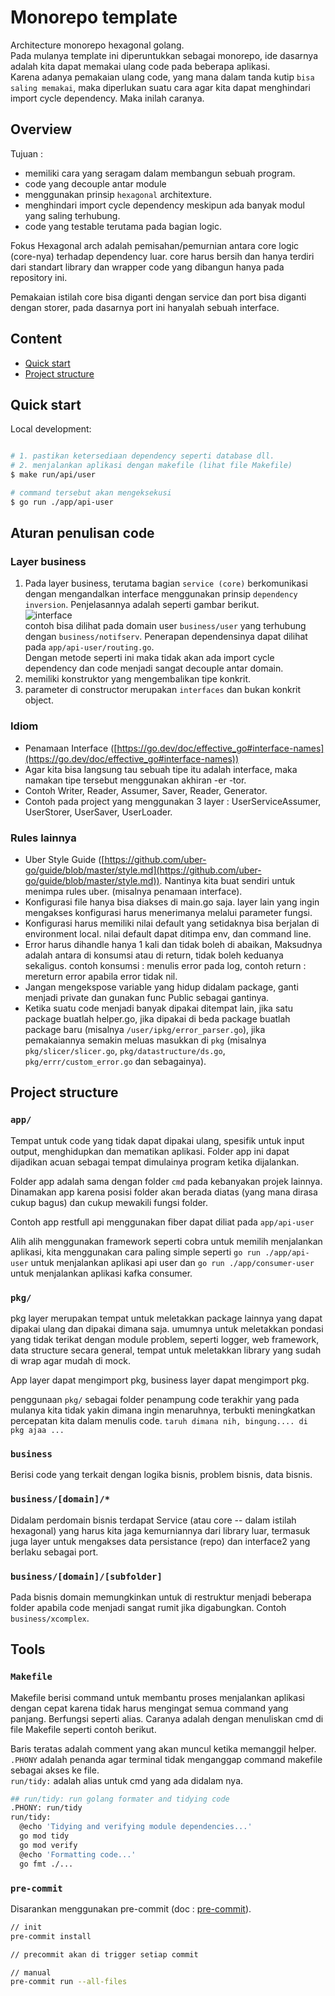 # Monorepo template

Architecture monorepo hexagonal golang.  
Pada mulanya template ini diperuntukkan sebagai monorepo, ide dasarnya adalah kita dapat memakai ulang code pada beberapa aplikasi.  
Karena adanya pemakaian ulang code, yang mana dalam tanda kutip `bisa saling memakai`, maka diperlukan suatu cara agar kita dapat menghindari import cycle dependency. Maka inilah caranya.

## Overview

Tujuan :  

- memiliki cara yang seragam dalam membangun sebuah program.  
- code yang decouple antar module
- menggunakan prinsip `hexagonal` architexture.
- menghindari import cycle dependency meskipun ada banyak modul yang saling terhubung.
- code yang testable terutama pada bagian logic.  

Fokus Hexagonal arch adalah pemisahan/pemurnian antara core logic (core-nya) terhadap dependency luar. core harus bersih dan hanya terdiri dari standart library dan wrapper code yang dibangun hanya pada repository ini.

Pemakaian istilah core bisa diganti dengan service dan port bisa diganti dengan storer, pada dasarnya port ini hanyalah sebuah interface.

## Content

- [Quick start](#quick-start)
- [Project structure](#project-structure)

## Quick start

Local development:  

```sh

# 1. pastikan ketersediaan dependency seperti database dll.
# 2. menjalankan aplikasi dengan makefile (lihat file Makefile)
$ make run/api/user

# command tersebut akan mengeksekusi
$ go run ./app/api-user

```  

## Aturan penulisan code

### Layer business

1. Pada layer business, terutama bagian `service (core)` berkomunikasi dengan mengandalkan interface menggunakan prinsip `dependency inversion`. Penjelasannya adalah seperti gambar berikut.  
![interface](docs/interface.png)  
contoh bisa dilihat pada domain user `business/user` yang terhubung dengan `business/notifserv`. Penerapan dependensinya dapat dilihat pada `app/api-user/routing.go`.  
Dengan metode seperti ini maka tidak akan ada import cycle dependency dan code menjadi sangat decouple antar domain.  
2. memiliki konstruktor yang mengembalikan tipe konkrit.  
3. parameter di constructor merupakan `interfaces` dan bukan konkrit object.

### Idiom

- Penamaan Interface ([https://go.dev/doc/effective_go#interface-names](https://go.dev/doc/effective_go#interface-names))
- Agar kita bisa langsung tau sebuah tipe itu adalah interface, maka namakan tipe tersebut menggunakan akhiran -er -tor. 
- Contoh Writer, Reader, Assumer, Saver, Reader, Generator.
- Contoh pada project yang menggunakan 3 layer : UserServiceAssumer, UserStorer, UserSaver, UserLoader.

### Rules lainnya

- Uber Style Guide ([https://github.com/uber-go/guide/blob/master/style.md](https://github.com/uber-go/guide/blob/master/style.md)). Nantinya kita buat sendiri untuk menimpa rules uber. (misalnya penamaan interface).
- Konfigurasi file hanya bisa diakses di main.go saja. layer lain yang ingin mengakses konfigurasi harus menerimanya melalui parameter fungsi. 
- Konfigurasi harus memiliki nilai default yang setidaknya bisa berjalan di environment local. nilai default dapat ditimpa env, dan command line.
- Error harus dihandle hanya 1 kali dan tidak boleh di abaikan, Maksudnya adalah antara di konsumsi atau di return, tidak boleh keduanya sekaligus. contoh konsumsi : menulis error pada log, contoh return : mereturn error apabila error tidak nil.
- Jangan mengekspose variable yang hidup didalam package, ganti menjadi private dan gunakan func Public sebagai gantinya.
- Ketika suatu code menjadi banyak dipakai ditempat lain, jika satu package buatlah helper.go, jika dipakai di beda package buatlah package baru (misalnya `/user/ipkg/error_parser.go`), jika pemakaiannya semakin meluas masukkan di `pkg` (misalnya `pkg/slicer/slicer.go`, `pkg/datastructure/ds.go`, `pkg/errr/custom_error.go` dan sebagainya).


## Project structure

### `app/`

Tempat untuk code yang tidak dapat dipakai ulang, spesifik untuk input output, menghidupkan dan mematikan aplikasi. Folder app ini dapat dijadikan acuan sebagai tempat dimulainya program ketika dijalankan.

Folder app adalah sama dengan folder `cmd` pada kebanyakan projek lainnya. Dinamakan app karena posisi folder akan berada diatas (yang mana dirasa cukup bagus) dan cukup mewakili fungsi folder.  

Contoh app restfull api menggunakan fiber dapat diliat pada `app/api-user`  

Alih alih menggunakan framework seperti cobra untuk memilih menjalankan aplikasi, kita menggunakan cara paling simple seperti `go run ./app/api-user` untuk menjalankan aplikasi api user dan `go run ./app/consumer-user` untuk menjalankan aplikasi kafka consumer.


### `pkg/`

pkg layer merupakan tempat untuk meletakkan package lainnya yang dapat dipakai ulang dan dipakai dimana saja.
umumnya untuk meletakkan pondasi yang tidak terikat dengan module problem, seperti logger, web framework, data structure secara general, tempat untuk meletakkan library yang sudah di wrap agar mudah di mock.

App layer dapat mengimport pkg, business layer dapat mengimport pkg.  

penggunaan `pkg/` sebagai folder penampung code terakhir yang pada mulanya kita tidak yakin dimana ingin menaruhnya, terbukti meningkatkan percepatan kita dalam menulis code. `taruh dimana nih, bingung.... di pkg ajaa ...` 

### `business`

Berisi code yang terkait dengan logika bisnis, problem bisnis, data bisnis.

### `business/[domain]/*`

Didalam perdomain bisnis terdapat Service (atau core -- dalam istilah hexagonal) yang harus kita jaga kemurniannya dari library luar, termasuk juga layer untuk mengakses data persistance (repo) dan interface2 yang berlaku sebagai port.  

### `business/[domain]/[subfolder]`

Pada bisnis domain memungkinkan untuk di restruktur menjadi beberapa folder apabila code menjadi sangat rumit jika digabungkan. Contoh `business/xcomplex`.




## Tools

### `Makefile`

Makefile berisi command untuk membantu proses menjalankan aplikasi dengan cepat karena tidak harus mengingat semua command yang panjang. Berfungsi seperti alias. Caranya adalah dengan menuliskan cmd di file Makefile seperti contoh berikut.

Baris teratas adalah comment yang akan muncul ketika memanggil helper.  
`.PHONY` adalah penanda agar terminal tidak menganggap command makefile sebagai akses ke file.  
`run/tidy:` adalah alias untuk cmd yang ada didalam nya.

```sh
## run/tidy: run golang formater and tidying code
.PHONY: run/tidy
run/tidy:
  @echo 'Tidying and verifying module dependencies...'
  go mod tidy
  go mod verify
  @echo 'Formatting code...'
  go fmt ./...
```

### `pre-commit`

Disarankan menggunakan pre-commit (doc : [pre-commit]("https://pre-commit.com/")).  

  ```bash
  // init
  pre-commit install

  // precommit akan di trigger setiap commit

  // manual
  pre-commit run --all-files

  ```
